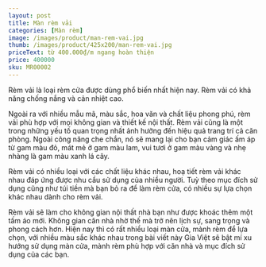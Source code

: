 ```yaml
---
layout: post
title: Màn rèm vải
categories: [Màn rèm]
image: /images/product/man-rem-vai.jpg
thumb: /images/product/425x200/man-rem-vai.jpg
priceText: từ 400.000₫/m ngang hoàn thiện
price: 400000
sku: MR00002
---
```


Rèm vải là loại rèm cửa được dùng phổ biến nhất hiện nay. Rèm vải có khả năng chống nắng và cản nhiệt cao. 

Ngoài ra với nhiều mẫu mã, màu sắc, hoa văn và chất liệu phong phú, rèm vải phù hợp với mọi không gian và thiết kế nội thất. Rèm vải cũng là một trong những yếu tố quan trọng nhất ảnh hưởng đến hiệu quả trang trí cả căn phòng. Ngoài công năng che chắn, nó sẽ mang lại cho bạn cảm giác ấm áp từ gam màu đỏ, mát mẻ ở gam màu lam, vui tươi ở gam màu vàng và nhẹ nhàng là gam màu xanh lá cây.

Rèm vải có nhiều loại với các chất liệu khác nhau, hoạ tiết rèm vải khác nhau đáp ứng được nhu cầu sử dụng của nhiều người. Tuỳ theo mục đích sử dụng cũng như túi tiền mà bạn bỏ ra để làm rèm cửa, có nhiều sự lựa chọn khác nhau dành cho rèm vải.

Rèm vải sẽ làm cho không gian nội thất nhà bạn như được khoác thêm một tấm áo mới. Không gian căn nhà nhờ thế mà trở nên lịch sự, sang trọng và phong cách hơn. Hiện nay thì có rất nhiều loại màn cửa, mành rèm để lựa chọn, với nhiều màu sắc khác nhau trong bài viết này Gia Việt sẽ bật mí xu hướng sử dụng màn cửa, mành rèm phù hợp với căn nhà và mục đích sử dụng của các bạn.